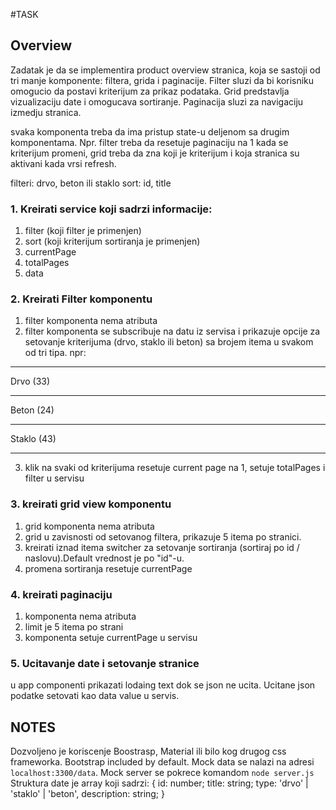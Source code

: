 #TASK

## Overview

Zadatak je da se implementira product overview stranica, koja se sastoji od tri manje komponente: filtera, grida i paginacije. Filter sluzi da bi korisniku omogucio da postavi kriterijum za prikaz podataka. Grid predstavlja vizualizaciju date i omogucava sortiranje. Paginacija sluzi za navigaciju izmedju stranica.

svaka komponenta treba da ima pristup state-u deljenom sa drugim komponentama. Npr. filter treba da resetuje paginaciju na 1 kada se kriterijum promeni, grid treba da zna koji je kriterijum i koja stranica su aktivani kada vrsi refresh.

filteri: drvo, beton ili staklo
sort: id, title

### 1. Kreirati service koji sadrzi informacije:

1. filter (koji filter je primenjen)
2. sort (koji kriterijum sortiranja je primenjen)
3. currentPage
4. totalPages
5. data

### 2. Kreirati Filter komponentu

1. filter komponenta nema atributa
2. filter komponenta se subscribuje na datu iz servisa i prikazuje opcije za setovanje kriterijuma (drvo, staklo ili beton) sa brojem itema u svakom od tri tipa. npr:
*******************
 Drvo (33)
*******************
 Beton (24)
*******************
 Staklo (43)
*******************
3. klik na svaki od kriterijuma resetuje current page na 1, setuje totalPages i filter u servisu

### 3. kreirati grid view komponentu

1. grid komponenta nema atributa
2. grid u zavisnosti od setovanog filtera, prikazuje 5 itema po stranici.
3. kreirati iznad itema switcher za setovanje sortiranja (sortiraj po id / naslovu).Default vrednost je po "id"-u.
4. promena sortiranja resetuje currentPage

### 4. kreirati paginaciju

1. komponenta nema atributa
2. limit je 5 itema po strani
3. komponenta setuje currentPage u servisu

### 5. Ucitavanje date i setovanje stranice

u app componenti prikazati lodaing text dok se json ne ucita. Ucitane json podatke setovati kao data value u servis. 

## NOTES

Dozvoljeno je koriscenje Boostrasp, Material ili bilo kog drugog css frameworka. Bootstrap included by default.
Mock data se nalazi na adresi `localhost:3300/data`. Mock server se pokrece komandom `node server.js`
Struktura date je array koji sadrzi:
{
    id: number;
    title: string;
    type: 'drvo' | 'staklo' | 'beton',
    description: string;
}
